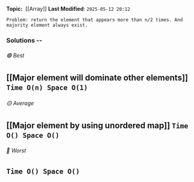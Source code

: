 **Topic:**  [[Array]]
**Last Modified**:  `2025-05-12 20:12`

`Problem: return the element that appears more than n/2 times. And majority element always exist.`

### Solutions -- 

###### 🟢 Best
 [[Major element will dominate other elements]]  `Time O(n) Space O(1)` 
----------------------------------------------------------------------------------------------
###### 🟡 Average
 [[Major element by using unordered map]] `Time O() Space O()` 
----------------------------------------------------------------------------------------------
###### 🔴 Worst
 `Time O() Space O()` 
----------------------------------------------------------------------------------------------

